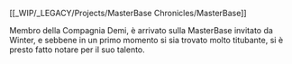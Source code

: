 [[_WIP/_LEGACY/Projects/MasterBase Chronicles/MasterBase]]

Membro della Compagnia Demi, è arrivato sulla MasterBase invitato da Winter, e sebbene in un primo momento si sia trovato molto titubante, si è presto fatto notare per il suo talento.